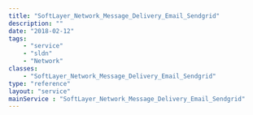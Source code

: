 ```yaml
---
title: "SoftLayer_Network_Message_Delivery_Email_Sendgrid"
description: ""
date: "2018-02-12"
tags:
    - "service"
    - "sldn"
    - "Network"
classes:
    - "SoftLayer_Network_Message_Delivery_Email_Sendgrid"
type: "reference"
layout: "service"
mainService : "SoftLayer_Network_Message_Delivery_Email_Sendgrid"
---
```

